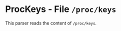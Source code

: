 ProcKeys - File ``/proc/keys``
==============================

This parser reads the content of ``/proc/keys``.